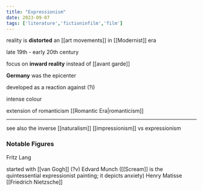 ```yaml
---
title: "Expressionism"
date: 2023-09-07
tags: ['literature','fictioninfilm','film']
---
```


reality is **distorted**
an [[art movements]] in [[Modernist]] era 

late 19th - early 20th century 

focus on **inward reality** instead of 
[[avant garde]] 

**Germany** was the epicenter

developed as a reaction against (?i)

intense colour

extension of romanticism [[Romantic Era|romanticism]]

---

see also the inverse [[naturalism]]
[[impressionism]] vs expressionism


### Notable Figures
Fritz Lang

started with [[van Gogh]] (?v)
Edvard Munch ([[Scream]] is the quintessential expressionist painting; it depicts anxiety)
Henry Matisse 
[[Friedrich Nietzsche]]


